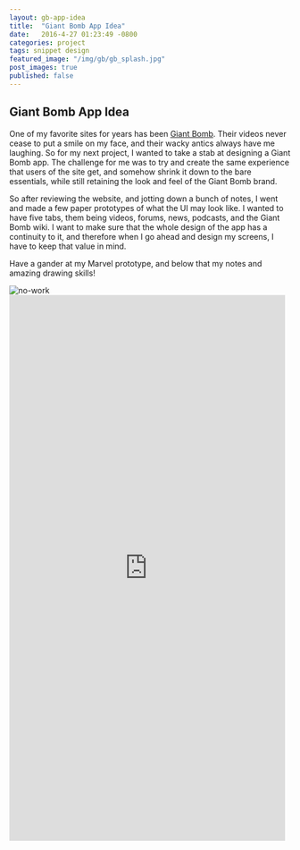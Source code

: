 ```yaml
---
layout: gb-app-idea
title:  "Giant Bomb App Idea"
date:   2016-4-27 01:23:49 -0800
categories: project
tags: snippet design
featured_image: "/img/gb/gb_splash.jpg"
post_images: true
published: false
---
```

## Giant Bomb App Idea

<p class="invision__p">One of my favorite sites for years has been <a href="http://www.giantbomb.com">Giant Bomb</a>.  Their videos never cease to put a smile on my face, and their wacky antics always have me laughing.  So for my next project, I wanted to take a stab at designing a Giant Bomb app.  The challenge for me was to try and create the same experience that users of the site get, and somehow shrink it down to the bare essentials, while still retaining the look and feel of the Giant Bomb brand.</p>
<p class="invision__p">So after reviewing the website, and jotting down a bunch of notes, I went and made a few paper prototypes of what the UI may look like.  I wanted to have five tabs, them being videos, forums, news, podcasts, and the Giant Bomb wiki.  I want to make sure that the whole design of the app has a continuity to it, and therefore when I go ahead and design my screens, I have to keep that value in mind.</p>
<p class="invision__p">Have a gander at my Marvel prototype, and below that my notes and amazing drawing skills!</p>

<div class="invision_no-display"><img class="no-work" alt="no-work" title="Invision app only works on desktop" src="/img/overwatch_app/desktop1x.jpg"/></div>
<div class="invision"><iframe src="https://marvelapp.com/gci134?emb=1" width="494" height="976" allowTransparency="true" frameborder="0"></iframe></div>
